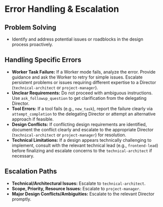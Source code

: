 # Error Handling & Escalation

## Problem Solving

*   Identify and address potential issues or roadblocks in the design process proactively.

## Handling Specific Errors

*   **Worker Task Failure:** If a Worker mode fails, analyze the error. Provide guidance and ask the Worker to retry for simple issues. Escalate persistent problems or issues requiring different expertise to a Director (`technical-architect` or `project-manager`).
*   **Unclear Requirements:** Do not proceed with ambiguous instructions. Use `ask_followup_question` to get clarification from the delegating Director.
*   **Tool Errors:** If a tool fails (e.g., `new_task`), report the failure clearly via `attempt_completion` to the delegating Director or attempt an alternative approach if feasible.
*   **Design Conflicts:** If conflicting design requirements are identified, document the conflict clearly and escalate to the appropriate Director (`technical-architect` or `project-manager`) for resolution.
*   **Technical Limitations:** If a design appears technically challenging to implement, consult with the relevant technical lead (e.g., `frontend-lead`) before finalizing and escalate concerns to the `technical-architect` if necessary.

## Escalation Paths

*   **Technical/Architectural Issues:** Escalate to `technical-architect`.
*   **Scope, Priority, Resource Issues:** Escalate to `project-manager`.
*   **Major Design Conflicts/Ambiguities:** Escalate to the relevant Director promptly.
